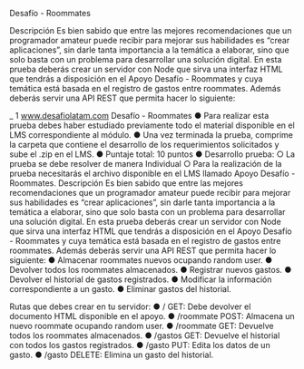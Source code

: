 Desafío - Roommates

Descripción
Es bien sabido que entre las mejores recomendaciones que un programador amateur puede
recibir para mejorar sus habilidades es “crear aplicaciones”, sin darle tanta importancia a la
temática a elaborar, sino que solo basta con un problema para desarrollar una solución digital.
En esta prueba deberás crear un servidor con Node que sirva una interfaz HTML que tendrás
a disposición en el Apoyo Desafío - Roommates y cuya temática está basada en el registro
de gastos entre roommates.
Además deberás servir una API REST que permita hacer lo siguiente:

_ 1
www.desafiolatam.com
Desafío - Roommates
● Para realizar esta prueba debes haber estudiado previamente todo el material
disponible en el LMS correspondiente al módulo.
● Una vez terminada la prueba, comprime la carpeta que contiene el desarrollo de los
requerimientos solicitados y sube el .zip en el LMS.
● Puntaje total: 10 puntos
● Desarrollo prueba:
○ La prueba se debe resolver de manera Individual
○ Para la realización de la prueba necesitarás el archivo disponible en el LMS
llamado Apoyo Desafío - Roommates.
Descripción
Es bien sabido que entre las mejores recomendaciones que un programador amateur puede
recibir para mejorar sus habilidades es “crear aplicaciones”, sin darle tanta importancia a la
temática a elaborar, sino que solo basta con un problema para desarrollar una solución digital.
En esta prueba deberás crear un servidor con Node que sirva una interfaz HTML que tendrás
a disposición en el Apoyo Desafío - Roommates y cuya temática está basada en el registro
de gastos entre roommates.
Además deberás servir una API REST que permita hacer lo siguiente:
● Almacenar roommates nuevos ocupando random user.
● Devolver todos los roommates almacenados.
● Registrar nuevos gastos.
● Devolver el historial de gastos registrados.
● Modificar la información correspondiente a un gasto.
● Eliminar gastos del historial.

Rutas que debes crear en tu servidor:
● / GET: Debe devolver el documento HTML disponible en el apoyo.
● /roommate POST: Almacena un nuevo roommate ocupando random user.
● /roommate GET: Devuelve todos los roommates almacenados.
● /gastos GET: Devuelve el historial con todos los gastos registrados.
● /gasto PUT: Edita los datos de un gasto.
● /gasto DELETE: Elimina un gasto del historial.